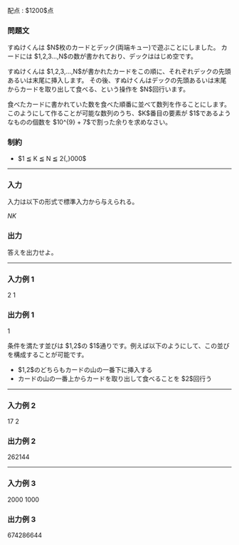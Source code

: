 
<div>

<span>

<span>

<p>
配点 : $1200$点
</p>

<div>

<section>

### **問題文**

<p>
すぬけくんは $N$枚のカードとデック(両端キュー)で遊ぶことにしました。
カードには $1,2,3...,N$の数が書かれており、デックははじめ空です。
</p>

<p>
すぬけくんは $1,2,3,...,N$が書かれたカードをこの順に、それぞれデックの先頭あるいは末尾に挿入します。
その後、すぬけくんはデックの先頭あるいは末尾からカードを取り出して食べる、という操作を $N$回行います。
</p>

<p>
食べたカードに書かれていた数を食べた順番に並べて数列を作ることにします。このようにして作ることが可能な数列のうち、$K$番目の要素が $1$であるようなものの個数を $10^{9} + 7$で割った余りを求めなさい。
</p>

</section>

</div>

<div>

<section>

### **制約**

<ul>

<li>
$1 ≦ K ≦ N ≦ 2{,}000$
</li>

</ul>

</section>

</div>

---

<div>

<div>

<section>

### **入力**

<p>
入力は以下の形式で標準入力から与えられる。
</p>

<div>

$N$$K$
</div>

</section>

</div>

<div>

<section>

### **出力**

<p>
答えを出力せよ。
</p>

</section>

</div>

</div>

---

<div>

<section>

### **入力例 1**

<div>

2 1

</div>

</section>

</div>

<div>

<section>

### **出力例 1**

<div>

1

</div>

<p>
条件を満たす並びは $1,2$の $1$通りです。例えば以下のようにして、この並びを構成することが可能です。
</p>

<ul>

<li>
$1,2$のどちらもカードの山の一番下に挿入する
</li>

<li>
カードの山の一番上からカードを取り出して食べることを $2$回行う
</li>

</ul>

</section>

</div>

---

<div>

<section>

### **入力例 2**

<div>

17 2

</div>

</section>

</div>

<div>

<section>

### **出力例 2**

<div>

262144

</div>

</section>

</div>

---

<div>

<section>

### **入力例 3**

<div>

2000 1000

</div>

</section>

</div>

<div>

<section>

### **出力例 3**

<div>

674286644

</div>

</section>

</div>

</span>

</span>

</div>
